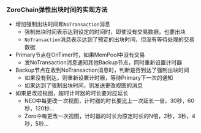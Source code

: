 ### ZoroChain弹性出块时间的实现方法
* 增加强制出块时间和`NoTransaction`消息
  * 强制出块时间表示达到设定的时间时，即使没有交易数据，也要出块
  * `NoTransaction`消息表示达到了预定的出块时间，但没有等待处理的交易数据
* Primary节点在OnTimer时，如果MemPool中没有交易
  * 发NoTransaction消息通知其他Backup节点，同时重新设置计时器
* Backup节点在收到NoTransaction消息时，判断是否到达了强制出块时间
  * 如果没有到达，则重新设置计时器，等待Primary下一次的通知
  * 如果达到了强制出块时间，则发送更改视图的消息
* 如果更改过视图，超时计时器的时长要对应延长
  * NEO中每更改一次视图，计时器的时长要比上一次延长一倍，30秒，60秒，120秒...
  * Zoro中每更改一次视图，计时器的时长为原定时长的N倍，2秒，3秒，4秒，5秒...
